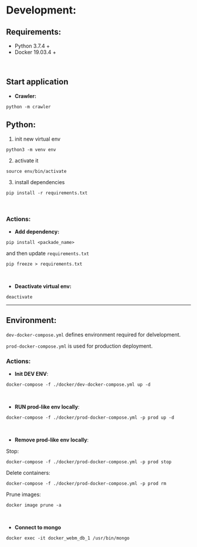 # Development:

## Requirements:
* Python 3.7.4 +
* Docker 19.03.4 +

&nbsp;

## Start application
* **Crawler:**
```
python -m crawler
```

## Python:

1. init new virtual env
```
python3 -m venv env
```
2. activate it
```
source env/bin/activate
```
3. install dependencies
```
pip install -r requirements.txt
``` 
&nbsp;
### Actions:
* **Add dependency:**
```
pip install <packade_name>
```
and then update `requirements.txt`
```
pip freeze > requirements.txt
```
&nbsp;
* **Deactivate virtual env:**
```
deactivate
```
--- 
## Environment:
`dev-docker-compose.yml` defines environment required for delvelopment.

`prod-docker-compose.yml` is used for production deployment.


### Actions:
* **Init DEV ENV**:
``` 
docker-compose -f ./docker/dev-docker-compose.yml up -d
```
&nbsp;
* **RUN prod-like env locally**:
```
docker-compose -f ./docker/prod-docker-compose.yml -p prod up -d
```
&nbsp;
* **Remove prod-like env locally**:

Stop:
```
docker-compose -f ./docker/prod-docker-compose.yml -p prod stop
```

Delete containers:
```
docker-compose -f ./docker/prod-docker-compose.yml -p prod rm
```

Prune images:
```
docker image prune -a
```


&nbsp;
* **Connect to mongo**

```
docker exec -it docker_webm_db_1 /usr/bin/mongo
```
